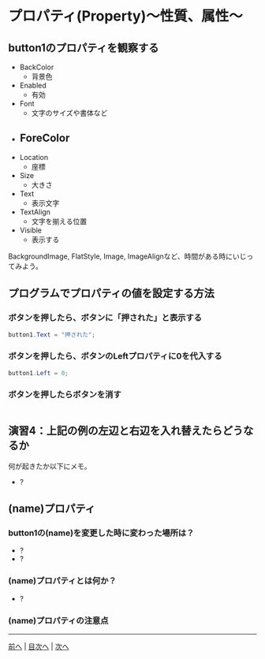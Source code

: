 # プロパティ(Property)～性質、属性～

## button1のプロパティを観察する

- BackColor
  - 背景色
- Enabled
  - 有効
- Font
  - 文字のサイズや書体など
- ForeColor
  - 
- Location
  - 座標
- Size
  - 大きさ
- Text
  - 表示文字
- TextAlign
  - 文字を揃える位置
- Visible
  - 表示する

BackgroundImage, FlatStyle, Image, ImageAlignなど、時間がある時にいじってみよう。

## プログラムでプロパティの値を設定する方法
### ボタンを押したら、ボタンに「押された」と表示する

```cs
button1.Text = "押された";
```

### ボタンを押したら、ボタンのLeftプロパティに0を代入する

```cs
button1.Left = 0;
```

### ボタンを押したらボタンを消す

```cs

```

## 演習4：上記の例の左辺と右辺を入れ替えたらどうなるか
何が起きたか以下にメモ。

- ?

## (name)プロパティ
### button1の(name)を変更した時に変わった場所は？

- ?
- ?

### (name)プロパティとは何か？

- ?

### (name)プロパティの注意点


---

[前へ](03.md) | [目次へ](README.md#%E7%9B%AE%E6%AC%A1) | [次へ](05.md)
